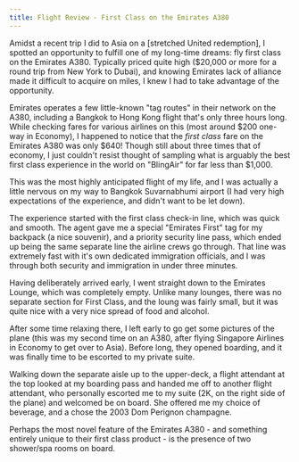```yaml
---
title: Flight Review - First Class on the Emirates A380
---
```


Amidst a recent trip I did to Asia on a [stretched United redemption], I spotted an opportunity to fulfill one of my long-time dreams: fly first class on the Emirates A380. Typically priced quite high ($20,000 or more for a round trip from New York to Dubai), and knowing Emirates lack of alliance made it difficult to acquire on miles, I knew I had to take advantage of the opportunity.

Emirates operates a few little-known "tag routes" in their network on the A380, including a Bangkok to Hong Kong flight that's only three hours long. While checking fares for various airlines on this (most around $200 one-way in Economy), I happened to notice that the *first class* fare on the Emirates A380 was only $640! Though still about three times that of economy, I just couldn't resist thought of sampling what is arguably the best first class experience in the world on "BlingAir" for far less than $1,000.

This was the most highly anticipated flight of my life, and I was actually a little nervous on my way to Bangkok Suvarnabhumi airport (I had very high expectations of the experience, and didn't want to be let down). 

The experience started with the first class check-in line, which was quick and smooth. The agent gave me a special "Emirates First" tag for my backpack (a nice souvenir), and a priority security line pass, which ended up being the same separate line the airline crews go through. That line was extremely fast with it's own dedicated immigration officials, and I was through both security and immigration in under three minutes.

Having deliberately arrived early, I went straight down to the Emirates Lounge, which was completely empty. Unlike many lounges, there was no separate section for First Class, and the loung was fairly small, but it was quite nice with a very nice spread of food and alcohol. 

After some time relaxing there, I left early to go get some pictures of the plane (this was my second time on an A380, after flying Singapore Airlines in Economy to get over to Asia). Before long, they opened boarding, and it was finally time to be escorted to my private suite.

Walking down the separate aisle up to the upper-deck, a flight attendant at the top looked at my boarding pass and handed me off to another flight attendant, who personally escorted me to my suite (2K, on the right side of the plane) and welcomed be on board. She offered me my choice of beverage, and a chose the 2003 Dom Perignon champagne.


Perhaps the most novel feature of the Emirates A380 - and something entirely unique to their first class product - is the presence of two shower/spa rooms on board. 


